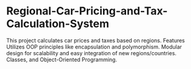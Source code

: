 # Regional-Car-Pricing-and-Tax-Calculation-System
This project calculates car prices and taxes based on regions.  Features  Utilizes OOP principles like encapsulation and polymorphism.  Modular design for scalability and easy integration of new regions/countries. Classes, and Object-Oriented Programming.
